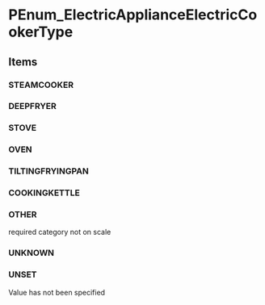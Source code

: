 # PEnum_ElectricApplianceElectricCookerType

## Items

### STEAMCOOKER


### DEEPFRYER


### STOVE


### OVEN


### TILTINGFRYINGPAN


### COOKINGKETTLE


### OTHER
required category not on scale

### UNKNOWN


### UNSET
Value has not been specified
